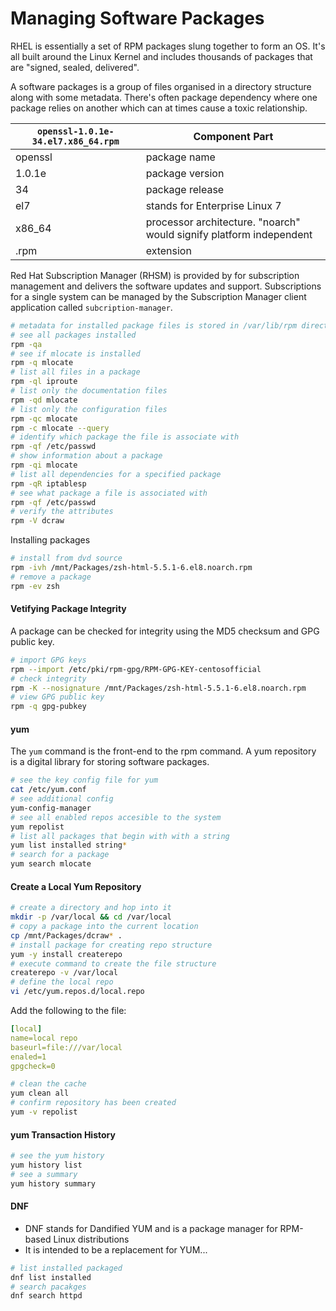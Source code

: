 # Managing Software Packages

RHEL is essentially a set of RPM packages slung together to form an OS. It's all built around the Linux Kernel and includes thousands of packages that are "signed, sealed, delivered".

A software packages is a group of files organised in a directory structure along with some metadata. There's often package dependency where one package relies on another which can at times cause a toxic relationship. 

| `openssl-1.0.1e-34.el7.x86_64.rpm` | Component Part | 
| --- | --- |
| openssl | package name |
| 1.0.1e | package version |
| 34 | package release |
| el7 | stands for Enterprise Linux 7 |
| x86_64 | processor architecture. "noarch" would signify platform independent |
| .rpm | extension |

Red Hat Subscription Manager (RHSM) is provided by for subscription management and delivers the software updates and support. Subscriptions for a single system can be managed by the Subscription Manager client application called `subcription-manager`. 

```bash
# metadata for installed package files is stored in /var/lib/rpm directory
# see all packages installed
rpm -qa
# see if mlocate is installed 
rpm -q mlocate
# list all files in a package
rpm -ql iproute
# list only the documentation files
rpm -qd mlocate
# list only the configuration files
rpm -qc mlocate
rpm -c mlocate --query
# identify which package the file is associate with 
rpm -qf /etc/passwd
# show information about a package
rpm -qi mlocate
# list all dependencies for a specified package
rpm -qR iptablesp
# see what package a file is associated with 
rpm -qf /etc/passwd
# verify the attributes
rpm -V dcraw
```

Installing packages

```bash
# install from dvd source 
rpm -ivh /mnt/Packages/zsh-html-5.5.1-6.el8.noarch.rpm
# remove a package
rpm -ev zsh
```

#### Vetifying Package Integrity

A package can be checked for integrity using the MD5 checksum and GPG public key. 

```bash
# import GPG keys
rpm --import /etc/pki/rpm-gpg/RPM-GPG-KEY-centosofficial
# check integrity 
rpm -K --nosignature /mnt/Packages/zsh-html-5.5.1-6.el8.noarch.rpm
# view GPG public key
rpm -q gpg-pubkey
```

#### yum

The `yum` command is the front-end to the rpm command. A yum repository is a digital library for storing software packages. 

```bash
# see the key config file for yum
cat /etc/yum.conf
# see additional config
yum-config-manager
# see all enabled repos accesible to the system
yum repolist
# list all packages that begin with with a string
yum list installed string*
# search for a package
yum search mlocate
```

#### Create a Local Yum Repository

```bash
# create a directory and hop into it
mkdir -p /var/local && cd /var/local
# copy a package into the current location
cp /mnt/Packages/dcraw* .
# install package for creating repo structure
yum -y install createrepo
# execute command to create the file structure 
createrepo -v /var/local
# define the local repo
vi /etc/yum.repos.d/local.repo
```

Add the following to the file:

```yaml
[local]
name=local repo
baseurl=file:///var/local
enaled=1
gpgcheck=0
```

```bash
# clean the cache
yum clean all
# confirm repository has been created
yum -v repolist
```

#### yum Transaction History

```bash
# see the yum history
yum history list
# see a summary
yum history summary
```

#### DNF 

* DNF stands for Dandified YUM and is a package manager for RPM-based Linux distributions
* It is intended to be a replacement for YUM...

```bash
# list installed packaged
dnf list installed
# search pacakges
dnf search httpd
```